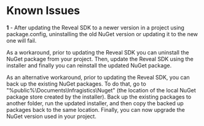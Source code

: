# Known Issues

**1** - After updating the Reveal SDK to a newer version in a project using package.config, uninstalling the old NuGet version or updating it to the new one will fail.

As a workaround, prior to updating the Reveal SDK you can uninstall the NuGet package from your project. Then, update the Reveal SDK using the installer and finally you can reinstall the updated NuGet package.

As an alternative workaround, prior to updating the Reveal SDK, you can back up the existing NuGet packages. To do that, go to "%public%\Documents\Infragistics\Nuget" (the location of the local NuGet package store created by the installer). Back up the existing packages to another folder, run the updated installer, and then copy the backed up packages back to the same location. Finally, you can now upgrade the NuGet version used in your project.